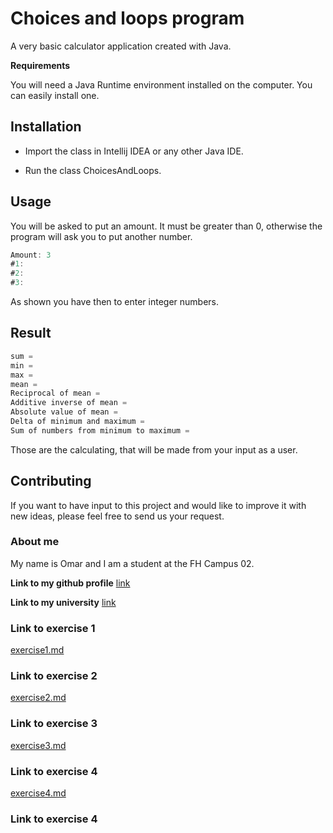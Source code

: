 # Choices and loops program

A very basic calculator application created with Java.

**Requirements**

You will need a Java Runtime environment installed on the computer. You can easily install one.

## Installation
* Import the class in Intellij IDEA or any other Java IDE.

* Run the class ChoicesAndLoops.



## Usage
You will be asked to put an amount.
It must be greater than 0, otherwise the program will ask you to put another number.

```java
Amount: 3
#1: 
#2:
#3:
```
As shown you have then to enter integer numbers.

## Result
```java
sum = 
min = 
max = 
mean = 
Reciprocal of mean = 
Additive inverse of mean = 
Absolute value of mean = 
Delta of minimum and maximum = 
Sum of numbers from minimum to maximum =  
```
Those are the calculating, that will be made from your input as a user.

## Contributing
If you want to have input to this project and would like to improve it with new ideas, please feel free to send us your request.

### About me
My name is Omar and I am a student at the FH Campus 02.


**Link to my github profile** 
[link](https://github.com/OmarOraby)

**Link to my university**
[link](https://www.campus02.at)

### **Link to exercise 1**
[exercise1.md](exercise1.md)

### Link to exercise 2
[exercise2.md](exercise2.md)

### Link to exercise 3
[exercise3.md](exercise3.md)

### Link to exercise 4
[exercise4.md](exercise4.md)

### Link to exercise 4
